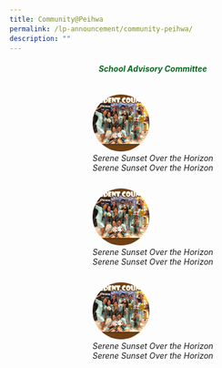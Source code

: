 ```yaml
---
title: Community@Peihwa
permalink: /lp-announcement/community-peihwa/
description: ""
---
```

<h5 style="color:#0B6623; text-align:center;">School Advisory Committee</h5>

<div style="display: flex;justify-content: center;align-items: center;flex-wrap: wrap;" class="image-container">
<figure>
      <img alt="Serene Sunset Over the Horizon" style="width: 100px;height: 100px; object-fit: cover;border-radius: 50%; overflow: hidden;" src="/images/AlbumStudCounsellor3.jpeg">
<figcaption style="text-align: center; font-style: italic;" class="caption">Serene Sunset Over the Horizon</figcaption>
	<figcaption style="text-align: center; font-style: italic;" class="caption">Serene Sunset Over the Horizon</figcaption>
    </figure>
	
<figure>
      <img alt="Serene Sunset Over the Horizon" style="width: 100px;height: 100px; object-fit: cover;border-radius: 50%; overflow: hidden;" src="/images/AlbumStudCounsellor3.jpeg">
<figcaption style="text-align: center; font-style: italic;" class="caption">Serene Sunset Over the Horizon</figcaption>
	<figcaption style="text-align: center; font-style: italic;" class="caption">Serene Sunset Over the Horizon</figcaption>
    </figure>
<figure>
      <img alt="Serene Sunset Over the Horizon" style="width: 100px;height: 100px; object-fit: cover;border-radius: 50%; overflow: hidden;" src="/images/AlbumStudCounsellor3.jpeg">
<figcaption style="text-align: center; font-style: italic;" class="caption">Serene Sunset Over the Horizon</figcaption>
	<figcaption style="text-align: center; font-style: italic;" class="caption">Serene Sunset Over the Horizon</figcaption>
    </figure></div>